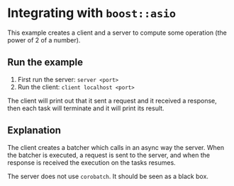 # Integrating with `boost::asio`

This example creates a client and a server to compute some operation (the power of 2 of a number).

## Run the example

1. First run the server: `server <port>`
2. Run the client: `client localhost <port>`

The client will print out that it sent a request and it received a response, then each task will terminate and it will print its result.

## Explanation

The client creates a batcher which calls in an async way the server.
When the batcher is executed, a request is sent to the server, and when the response is received the execution on the tasks resumes.

The server does not use `corobatch`. It should be seen as a black box.
